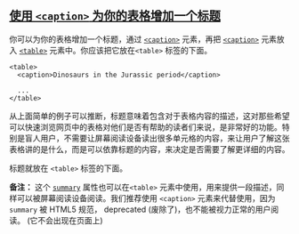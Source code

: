 ## [使用 `<caption>` 为你的表格增加一个标题](https://developer.mozilla.org/zh-CN/docs/Learn/HTML/Tables/Advanced#使用_caption_为你的表格增加一个标题 "Permalink to 使用 <caption> 为你的表格增加一个标题")

你可以为你的表格增加一个标题，通过 [`<caption>`](https://developer.mozilla.org/zh-CN/docs/Web/HTML/Element/caption) 元素，再把 [`<caption>`](https://developer.mozilla.org/zh-CN/docs/Web/HTML/Element/caption) 元素放入 [`<table>`](https://developer.mozilla.org/zh-CN/docs/Web/HTML/Element/table) 元素中。你应该把它放在`<table>` 标签的下面。

```
<table>
  <caption>Dinosaurs in the Jurassic period</caption>

  ...
</table>
```

从上面简单的例子可以推断，标题意味着包含对于表格内容的描述，这对那些希望可以快速浏览网页中的表格对他们是否有帮助的读者们来说，是非常好的功能。特别是盲人用户，不需要让屏幕阅读设备读出很多单元格的内容，来让用户了解这张表格讲的是什么，而是可以依靠标题的内容，来决定是否需要了解更详细的内容。

标题就放在 `<table>` 标签的下面。

**备注：** 这个 [`summary`](https://developer.mozilla.org/zh-CN/docs/Web/HTML/Element/table#attr-summary) 属性也可以在`<table>` 元素中使用，用来提供一段描述，同样可以被屏幕阅读设备阅读。我们推荐使用 `<caption>` 元素来代替使用，因为 `summary` 被 HTML5 规范， deprecated (废除了)，也不能被视力正常的用户阅读。 (它不会出现在页面上)